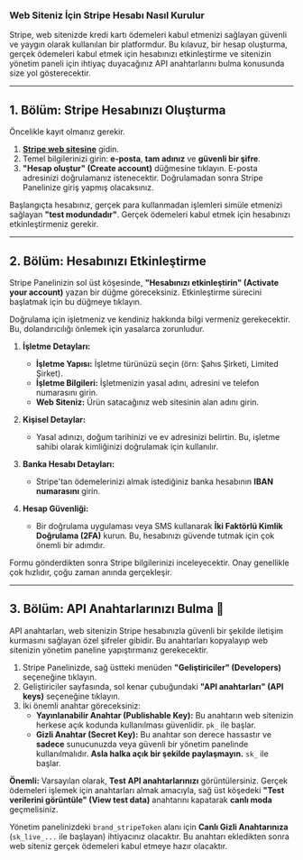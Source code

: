 
### Web Siteniz İçin Stripe Hesabı Nasıl Kurulur

Stripe, web sitenizde kredi kartı ödemeleri kabul etmenizi sağlayan güvenli ve yaygın olarak kullanılan bir platformdur. Bu kılavuz, bir hesap oluşturma, gerçek ödemeleri kabul etmek için hesabınızı etkinleştirme ve sitenizin yönetim paneli için ihtiyaç duyacağınız API anahtarlarını bulma konusunda size yol gösterecektir.

---

## 1. Bölüm: Stripe Hesabınızı Oluşturma

Öncelikle kayıt olmanız gerekir.

1.  **[Stripe web sitesine](https://dashboard.stripe.com/register)** gidin.
2.  Temel bilgilerinizi girin: **e-posta**, **tam adınız** ve **güvenli bir şifre**.
3.  **"Hesap oluştur" (Create account)** düğmesine tıklayın. E-posta adresinizi doğrulamanız istenecektir. Doğrulamadan sonra Stripe Panelinize giriş yapmış olacaksınız.

Başlangıçta hesabınız, gerçek para kullanmadan işlemleri simüle etmenizi sağlayan **"test modundadır"**. Gerçek ödemeleri kabul etmek için hesabınızı etkinleştirmeniz gerekir.

---

## 2. Bölüm: Hesabınızı Etkinleştirme

Stripe Panelinizin sol üst köşesinde, **"Hesabınızı etkinleştirin" (Activate your account)** yazan bir düğme göreceksiniz. Etkinleştirme sürecini başlatmak için bu düğmeye tıklayın.

Doğrulama için işletmeniz ve kendiniz hakkında bilgi vermeniz gerekecektir. Bu, dolandırıcılığı önlemek için yasalarca zorunludur.

1.  **İşletme Detayları:**
    * **İşletme Yapısı:** İşletme türünüzü seçin (örn: Şahıs Şirketi, Limited Şirket).
    * **İşletme Bilgileri:** İşletmenizin yasal adını, adresini ve telefon numarasını girin.
    * **Web Siteniz:** Ürün satacağınız web sitesinin alan adını girin.

2.  **Kişisel Detaylar:**
    * Yasal adınızı, doğum tarihinizi ve ev adresinizi belirtin. Bu, işletme sahibi olarak kimliğinizi doğrulamak için kullanılır.

3.  **Banka Hesabı Detayları:**
    * Stripe'tan ödemelerinizi almak istediğiniz banka hesabının **IBAN numarasını** girin.

4.  **Hesap Güvenliği:**
    * Bir doğrulama uygulaması veya SMS kullanarak **İki Faktörlü Kimlik Doğrulama (2FA)** kurun. Bu, hesabınızı güvende tutmak için çok önemli bir adımdır.

Formu gönderdikten sonra Stripe bilgilerinizi inceleyecektir. Onay genellikle çok hızlıdır, çoğu zaman anında gerçekleşir.

---

## 3. Bölüm: API Anahtarlarınızı Bulma 🔑

API anahtarları, web sitenizin Stripe hesabınızla güvenli bir şekilde iletişim kurmasını sağlayan özel şifreler gibidir. Bu anahtarları kopyalayıp web sitenizin yönetim paneline yapıştırmanız gerekecektir.

1.  Stripe Panelinizde, sağ üstteki menüden **"Geliştiriciler" (Developers)** seçeneğine tıklayın.
2.  Geliştiriciler sayfasında, sol kenar çubuğundaki **"API anahtarları" (API keys)** seçeneğine tıklayın.
3.  İki önemli anahtar göreceksiniz:
    * **Yayınlanabilir Anahtar (Publishable Key):** Bu anahtarın web sitenizin herkese açık kodunda kullanılması güvenlidir. `pk_` ile başlar.
    * **Gizli Anahtar (Secret Key):** Bu anahtar son derece hassastır ve **sadece** sunucunuzda veya güvenli bir yönetim panelinde kullanılmalıdır. **Asla halka açık bir şekilde paylaşmayın.** `sk_` ile başlar.

**Önemli:** Varsayılan olarak, **Test API anahtarlarınızı** görüntülersiniz. Gerçek ödemeleri işlemek için anahtarları almak amacıyla, sağ üst köşedeki **"Test verilerini görüntüle" (View test data)** anahtarını kapatarak **canlı moda** geçmelisiniz.

Yönetim panelinizdeki `brand_stripeToken` alanı için **Canlı Gizli Anahtarınıza** (`sk_live_...` ile başlayan) ihtiyacınız olacaktır. Bu anahtarı ekledikten sonra web siteniz gerçek ödemeleri kabul etmeye hazır olacaktır.